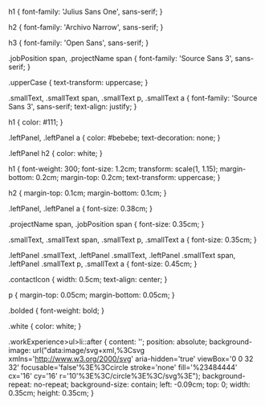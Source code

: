 h1 {
    font-family: 'Julius Sans One', sans-serif;
}

h2 {
    font-family: 'Archivo Narrow', sans-serif;
}

h3 {
    font-family: 'Open Sans', sans-serif;
}

.jobPosition span,
.projectName span {
    font-family: 'Source Sans 3', sans-serif;
}

.upperCase {
    text-transform: uppercase;
}

.smallText,
.smallText span,
.smallText p,
.smallText a {
    font-family: 'Source Sans 3', sans-serif;
    text-align: justify;
}

h1 {
    color: #111;
}

.leftPanel,
.leftPanel a {
    color: #bebebe;
    text-decoration: none;
}

.leftPanel h2 {
    color: white;
}


h1 {
    font-weight: 300;
    font-size: 1.2cm;
    transform: scale(1, 1.15);
    margin-bottom: 0.2cm;
    margin-top: 0.2cm;
    text-transform: uppercase;
}

h2 {
    margin-top: 0.1cm;
    margin-bottom: 0.1cm;
}

.leftPanel,
.leftPanel a {
    font-size: 0.38cm;
}

.projectName span,
.jobPosition span {
    font-size: 0.35cm;
}

.smallText,
.smallText span,
.smallText p,
.smallText a {
    font-size: 0.35cm;
}

.leftPanel .smallText,
.leftPanel .smallText,
.leftPanel .smallText span,
.leftPanel .smallText p,
.smallText a {
    font-size: 0.45cm;
}

.contactIcon {
    width: 0.5cm;
    text-align: center;
}

p {
    margin-top: 0.05cm;
    margin-bottom: 0.05cm;
}

.bolded {
    font-weight: bold;
}

.white {
    color: white;
}

.workExperience>ul>li::after {
    content: '';
    position: absolute;
    background-image: url("data:image/svg+xml,%3Csvg xmlns='http://www.w3.org/2000/svg' aria-hidden='true' viewBox='0 0 32 32' focusable='false'%3E%3Ccircle stroke='none' fill='%23484444' cx='16' cy='16' r='10'%3E%3C/circle%3E%3C/svg%3E");
    background-repeat: no-repeat;
    background-size: contain;
    left: -0.09cm;
    top: 0;
    width: 0.35cm;
    height: 0.35cm;
}